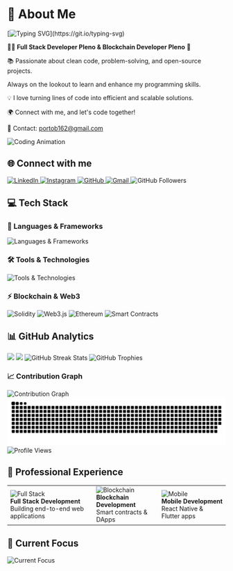 # 💫 About Me

[![Typing SVG](https://readme-typing-svg.herokuapp.com?font=Fira+Code&size=22&duration=3000&pause=1000&color=36BCF7&width=600&lines=Hi+there+👋,+I+am+Bruno+Porto;Full+Stack+%26+Blockchain+Developer;Welcome+to+My+Profile!;Let's+code+together!)](https://git.io/typing-svg)

👨‍💻 **Full Stack Developer Pleno & Blockchain Developer Pleno** 🚀

📚 Passionate about clean code, problem-solving, and open-source projects.

Always on the lookout to learn and enhance my programming skills.

💡 I love turning lines of code into efficient and scalable solutions.

🌍 Connect with me, and let's code together!

📧 Contact: portob162@gmail.com

<img width="400" src="https://media1.giphy.com/media/v1.Y2lkPTc5MGI3NjExam5oYWtzajFydnp2YjJ4bDFybm53Z29tbzVlcWl4MzVkYXo4OXBwayZlcD12MV9pbnRlcm5hbF9naWZfYnlfaWQmY3Q9Zw/78XCFBGOlS6keY1Bil/giphy.gif" alt="Coding Animation">

## 🌐 Connect with me

<a href="https://www.linkedin.com/in/portob-dev/" target="_blank">
  <img src="https://img.shields.io/badge/LinkedIn-0077B5?style=for-the-badge&logo=linkedin&logoColor=white&animation=pulse" alt="LinkedIn"/>
</a>
<a href="https://instagram.com/portob.dev" target="_blank">
  <img src="https://img.shields.io/badge/Instagram-E4405F?style=for-the-badge&logo=instagram&logoColor=white" alt="Instagram"/>
</a>
<a href="https://github.com/Brunoportofc" target="_blank">
  <img src="https://img.shields.io/badge/GitHub-100000?style=for-the-badge&logo=github&logoColor=white" alt="GitHub"/>
</a>
<a href="mailto:portob162@gmail.com">
  <img src="https://img.shields.io/badge/Gmail-D14836?style=for-the-badge&logo=gmail&logoColor=white" alt="Gmail"/>
</a>

<img src="https://img.shields.io/github/followers/Brunoportofc?label=Followers&style=social" alt="GitHub Followers" />

## 💻 Tech Stack

### 🚀 Languages & Frameworks
<img src="https://skillicons.dev/icons?i=python,js,ts,html,css,php,solidity,react,nodejs,flutter,django" alt="Languages & Frameworks" />

### 🛠️ Tools & Technologies
<img src="https://skillicons.dev/icons?i=git,github,vscode,mysql,sqlite,docker,linux,figma" alt="Tools & Technologies" />

### ⚡ Blockchain & Web3
<img src="https://img.shields.io/badge/Solidity-%23363636.svg?style=for-the-badge&logo=solidity&logoColor=white" alt="Solidity"/>
<img src="https://img.shields.io/badge/web3.js-F16822?style=for-the-badge&logo=web3.js&logoColor=white" alt="Web3.js"/>
<img src="https://img.shields.io/badge/Ethereum-3C3C3D?style=for-the-badge&logo=Ethereum&logoColor=white" alt="Ethereum"/>
<img src="https://img.shields.io/badge/Smart%20Contracts-FF6B35?style=for-the-badge" alt="Smart Contracts"/>

## 📊 GitHub Analytics

<img height="180em" src="https://github-readme-stats.vercel.app/api?username=Brunoportofc&show_icons=true&theme=tokyonight&include_all_commits=true&count_private=true&hide_border=true&bg_color=0d1117&title_color=58a6ff&text_color=c9d1d9&icon_color=58a6ff"/>
<img height="180em" src="https://github-readme-stats.vercel.app/api/top-langs/?username=Brunoportofc&layout=compact&langs_count=8&theme=tokyonight&hide_border=true&bg_color=0d1117&title_color=58a6ff&text_color=c9d1d9"/>

<img src="https://github-readme-streak-stats.herokuapp.com/?user=Brunoportofc&theme=tokyonight&hide_border=true&background=0d1117&stroke=58a6ff&ring=58a6ff&fire=ff6b6b&currStreakLabel=58a6ff" alt="GitHub Streak Stats"/>

<img src="https://github-profile-trophy.vercel.app/?username=Brunoportofc&theme=tokyonight&no-frame=true&no-bg=true&margin-w=4&column=7" alt="GitHub Trophies"/>

### 📈 Contribution Graph
<img src="https://github-readme-activity-graph.vercel.app/graph?username=Brunoportofc&bg_color=0d1117&color=58a6ff&line=58a6ff&point=ff6b6b&area=true&hide_border=true" alt="Contribution Graph"/>

<img src="https://raw.githubusercontent.com/platane/platane/output/github-contribution-grid-snake-dark.svg" alt="Snake Animation"/>

<img src="https://komarev.com/ghpvc/?username=Brunoportofc&label=Profile%20views&color=0e75b6&style=flat" alt="Profile Views" />

## 💼 Professional Experience

<table>
  <tr>
    <td>
      <img src="https://img.shields.io/badge/Full%20Stack-Developer-blue?style=for-the-badge&logo=code&logoColor=white" alt="Full Stack"/>
      <br><strong>Full Stack Development</strong>
      <br>Building end-to-end web applications
    </td>
    <td>
      <img src="https://img.shields.io/badge/Blockchain-Developer-orange?style=for-the-badge&logo=ethereum&logoColor=white" alt="Blockchain"/>
      <br><strong>Blockchain Development</strong>
      <br>Smart contracts & DApps
    </td>
    <td>
      <img src="https://img.shields.io/badge/Mobile-Developer-green?style=for-the-badge&logo=android&logoColor=white" alt="Mobile"/>
      <br><strong>Mobile Development</strong>
      <br>React Native & Flutter apps
    </td>
  </tr>
</table>

## 🎯 Current Focus

<img src="https://readme-typing-svg.herokuapp.com?font=Fira+Code&size=18&duration=2000&pause=1000&color=58A6FF&width=600&lines=🚀+Building+scalable+web+applications;⛓️+Developing+smart+contracts;📱+Creating+mobile+experiences;🌐+Exploring+Web3+technologies;💡+Always+learning+new+tech" alt="Current Focus" />

